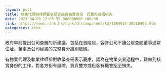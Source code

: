 ```yaml
---
layout: post
title: 物業代理與律師憂收緊查冊難核實身份　買賣方或招損失
date: 2021-04-09 12:06:35.000000000 +08:00
link: https://news.rthk.hk/rthk/ch/component/k2/1584914-20210409.htm
categories: rthk
---
```


政府早前提出公司查冊的新建議，包括在首階段，容許公司不讓公眾查閱董事通常住址、董事及公司秘書的完整身分識別號碼。

有物業代理及執業律師都對收緊查冊表示憂慮，認為在物業交易過程中，難做到核實身份的工作，對各方都有風險，買賣雙方或租客有機會招至損失。
